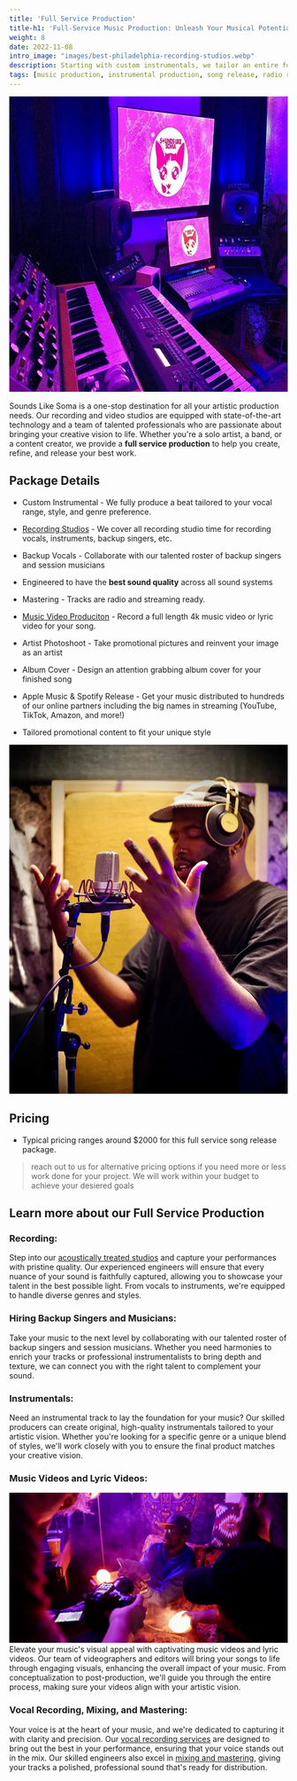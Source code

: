 ```yaml
---
title: 'Full Service Production'
title-h1: 'Full-Service Music Production: Unleash Your Musical Potential'
weight: 8
date: 2022-11-08
intro_image: "images/best-philadelphia-recording-studios.webp"
description: Starting with custom instrumentals, we tailor an entire full service production around your artistic vision. Release on Spotify and record a music video
tags: [music production, instrumental production, song release, radio ready]
---
```


<img src="/images/best-philadelphia-recording-studios.webp" loading="lazy" title="Recording Studio with Keyboards and Sperkers" alt="Recording Studio with Keyboards and Sperkers" width="763" height="533"/>

Sounds Like Soma is a one-stop destination for all your artistic production needs. Our recording and video studios are equipped with state-of-the-art technology and a team of talented professionals who are passionate about bringing your creative vision to life. Whether you're a solo artist, a band, or a content creator, we provide a **full service production** to help you create, refine, and release your best work.

## Package Details

- Custom Instrumental - We fully produce a beat tailored to your vocal range, style, and genre preference.

- <a href="/services/recording-studios/" target="Recording Studios">Recording Studios</a> - We cover all recording studio time for recording vocals, instruments, backup singers, etc.

- Backup Vocals - Collaborate with our talented roster of backup singers and session musicians

- Engineered to have the **best sound quality** across all sound systems

- Mastering - Tracks are radio and streaming ready.

- <a href="/services/music-video-production/" target="Music Video Produciton">Music Video Produciton</a> - Record a full length 4k music video or lyric video for your song.

- Artist Photoshoot - Take promotional pictures and reinvent your image as an artist

- Album Cover - Design an attention grabbing album cover for your finished song

- Apple Music & Spotify Release - Get your music distributed to hundreds of our online partners including the big names in streaming (YouTube, TikTok, Amazon, and more!)

- Tailored promotional content to fit your unique style

<img src="/images/blogs/rnb-recording-studio-philadelphia.webp" loading="lazy" title="philadelphia voiceover recording studios" alt="philadelphia voiceover recording studios" />

## Pricing

- Typical pricing ranges around $2000 for this full service song release package. 

> reach out to us for alternative pricing options if you need more or less work done for your project. We will work within your budget to achieve your desiered goals


## Learn more about our Full Service Production

### Recording:
Step into our <a href="/services/recording-studios/" target="Recording Studios">acoustically treated studios</a> and capture your performances with pristine quality. Our experienced engineers will ensure that every nuance of your sound is faithfully captured, allowing you to showcase your talent in the best possible light. From vocals to instruments, we're equipped to handle diverse genres and styles.

### Hiring Backup Singers and Musicians:
Take your music to the next level by collaborating with our talented roster of backup singers and session musicians. Whether you need harmonies to enrich your tracks or professional instrumentalists to bring depth and texture, we can connect you with the right talent to complement your sound.

### Instrumentals:
Need an instrumental track to lay the foundation for your music? Our skilled producers can create original, high-quality instrumentals tailored to your artistic vision. Whether you're looking for a specific genre or a unique blend of styles, we'll work closely with you to ensure the final product matches your creative vision.

### Music Videos and Lyric Videos:

<img src="/images/services/philly-music-video-production.webp" loading="lazy" title="Philly Music Video Production" alt="Camera recording rapper smoking in studio" />
Elevate your music's visual appeal with captivating music videos and lyric videos. Our team of videographers and editors will bring your songs to life through engaging visuals, enhancing the overall impact of your music. From conceptualization to post-production, we'll guide you through the entire process, making sure your videos align with your artistic vision.

### Vocal Recording, Mixing, and Mastering:
Your voice is at the heart of your music, and we're dedicated to capturing it with clarity and precision. Our <a href="/services/recording-studios/" target="vocal recording services">vocal recording services</a> are designed to bring out the best in your performance, ensuring that your voice stands out in the mix. Our skilled engineers also excel in <a href="/services/recording-studios/" target="mixing and mastering">mixing and mastering</a>, giving your tracks a polished, professional sound that's ready for distribution.